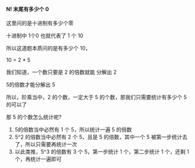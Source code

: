 #### N! 末尾有多少个 0 

这里问的是十进制有多少个零

十进制中 1个0 也就代表了 1 个 10

所以这道题本质问的是有多少个 10，

10 = 2 * 5

我们知道，一个数只要是 2 的倍数就能 分解出 2

5的倍数才能分解出 5

所以，阶乘当中，2 的个数，一定大于 5 的个数，那我们只需要统计有多少个 5 的可以了

那 5 的个数怎么统计呢?

1. 5的倍数当中必然有 1 个 5，所以统计一遍 5 的倍数
2. 5^2 的倍数当中必然有 2 个 5，且是 5 的倍数，其中一个 5 被第一步统计去了，所以只需要再统计一次
3. 以此类推，5^3 的倍数有 3 个 5，第一步统计 1 个，第二步统计 1 个，还剩 1 个，再统计一遍即可